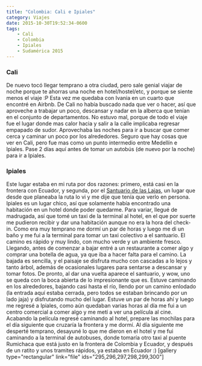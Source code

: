 ```yaml
---
title: "Colombia: Cali e Ipiales"
category: Viajes
date: 2015-10-30T19:52:34-0600
tags:
    - Cali
    - Colombia
    - Ipiales
    - Sudamérica 2015
---
```


### Cali

De nuevo tocó llegar temprano a otra ciudad, pero sale genial viajar de noche porque te ahorras una noche en hotel/hostel/etc, y porque se siente menos el viaje :P Esta vez me quedaba con Ivania en un cuarto que encontré en Airbnb. De Cali no había buscado nada que ver o hacer, así que aproveche a trabajar un poco, descansar y nadar en la alberca que tenían en el conjunto de departamentos. No estuvo mal, porque de todo el viaje fue el lugar donde mas calor hacia y salir a la calle implicaba regresar empapado de sudor. Aprovechaba las noches para ir a buscar que comer cerca y caminar un poco por los alrededores. Seguro que hay cosas que ver en Cali, pero fue mas como un punto intermedio entre Medellín e Ipiales. Pase 2 días aquí antes de tomar un autobús (de nuevo por la noche) para ir a Ipiales.

### Ipiales

Este lugar estaba en mi ruta por dos razones: primero, está casi en la frontera con Ecuador, y segunda, por el [Santuario de las Lajas](http://www.colombia.com/turismo/sitios-turisticos/pasto/atractivos-turisticos/sdi325/53710/santuario-de-las-lajas), un lugar que desde que planeaba la ruta lo vi y me dije que tenía que verlo en persona. Ipiales es un lugar chico, así que solamente había encontrado una habitación en un hotel donde poder quedarme. Para variar, llegué de madrugada, así que tomé un taxi de la terminal al hotel, en el que por suerte me pudieron recibir y dar una habitación aunque no era la hora del check-in. Como era muy temprano me dormí un par de horas y luego me di un baño y me fui a la terminal para tomar un taxi colectivo a el santuario. El camino es rápido y muy lindo, con mucho verde y un ambiente fresco. Llegando, antes de comenzar a bajar entré a un restaurante a comer algo y comprar una botella de agua, ya que iba a hacer falta para el camino. La bajada es sencilla, y el paisaje se disfruta mucho con cascadas a lo lejos y tanto árbol, además de ocasionales lugares para sentarse a descansar y tomar fotos. De pronto, al dar una vuelta aparece el santuario, y wow, uno se queda con la boca abierta de lo impresionante que es. Estuve caminando en los alrededores, bajando casi hasta el río, llendo por un camino enlodado (la entrada aquí estaba cerrada, pero todos se estaban brincando por un lado jaja) y disfrutando mucho del lugar. Estuve un par de horas ahí y luego me regresé a Ipiales, como aún quedaban varias horas al día me fui a un centro comercial a comer algo y me metí a ver una película al cine. Acabando la película regresé caminando al hotel, prepare las mochilas para el día siguiente que cruzaría la frontera y me dormí. Al día siguiente me desperté temprano, desayuné lo que me dieron en el hotel y me fui caminando a la terminal de autobuses, donde tomaría otro taxi al puente Rumichaca que está justo en la frontera de Colombia y Ecuador, y después de un ratito y unos tramites rápidos, ya estaba en Ecuador :) \[gallery type=&#34;rectangular&#34; link=&#34;file&#34; ids=&#34;295,296,297,298,299,300&#34;\]